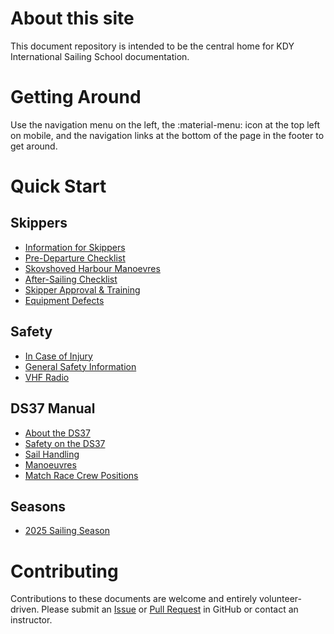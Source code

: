 # About this site

This document repository is intended to be the central home for KDY
International Sailing School documentation.

# Getting Around

Use the navigation menu on the left, the :material-menu: icon at the top left
on mobile, and the navigation links at the bottom of the page in the footer to
get around.

# Quick Start

## Skippers

- [Information for Skippers](skipper-info.md)
- [Pre-Departure Checklist](pre-departure-checklist.md)
- [Skovshoved Harbour Manoevres](skovshoved-manoeuvres.md)
- [After-Sailing Checklist](after-sailing-checklist.md)
- [Skipper Approval & Training](skipper-approval-training.md)
- [Equipment Defects](equipment-defects.md)

## Safety

- [In Case of Injury](in-case-of-injury.md)
- [General Safety Information](kdy-safety.md)
- [VHF Radio](vhf-radio.md)

## DS37 Manual

- [About the DS37](the-ds37.md)
- [Safety on the DS37](ds37-safety.md)
- [Sail Handling](sail-handling.md)
- [Manoeuvres](manoeuvres.md)
- [Match Race Crew Positions](match-race-crew-positions.md)

## Seasons 

- [2025 Sailing Season](2025-season.md)

# Contributing

Contributions to these documents are welcome and entirely volunteer-driven.
Please submit an [Issue](https://github.com/x123/kdy-iss/issues) or [Pull
Request](https://github.com/x123/kdy-iss/pulls) in GitHub or contact an
instructor.
